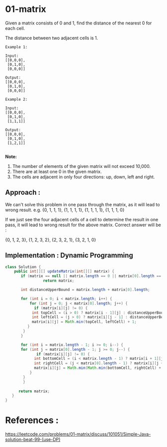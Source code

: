 # 01-matrix
Given a matrix consists of 0 and 1, find the distance of the nearest 0 for each cell.

The distance between two adjacent cells is 1.
```
Example 1:

Input:
[[0,0,0],
 [0,1,0],
 [0,0,0]]

Output:
[[0,0,0],
 [0,1,0],
 [0,0,0]]
 
Example 2:

Input:
[[0,0,0],
 [0,1,0],
 [1,1,1]]

Output:
[[0,0,0],
 [0,1,0],
 [1,2,1]]
 
```
**Note:**

1. The number of elements of the given matrix will not exceed 10,000.
2. There are at least one 0 in the given matrix.
3. The cells are adjacent in only four directions: up, down, left and right.

## Approach :
We can't solve this problem in one pass through the matrix, as it will lead to wrong result.
e.g. 
{0, 1, 1, 1},
{1, 1, 1, 1},
{1, 1, 1, 1},
{1, 1, 1, 0}

If we just see the four adjacent cells of a cell to determine the result in one pass, it will lead to wrong result for the above matrix. Correct answer will be :

{0, 1, 2, 3},
{1, 2, 3, 2},
{2, 3, 2, 1},
{3, 2, 1, 0}

## Implementation : Dynamic Programming

```java
class Solution {
    public int[][] updateMatrix(int[][] matrix) {
       if (matrix == null || matrix.length == 0 || matrix[0].length == 0)
			     return matrix;

       int distanceUpperBound = matrix.length + matrix[0].length;

       for (int i = 0; i < matrix.length; i++) {
           for (int j = 0; j < matrix[0].length; j++) {
	         if (matrix[i][j] != 0) {
			int topCell = (i > 0) ? matrix[i - 1][j] : distanceUpperBound;
			int leftCell = (j > 0) ? matrix[i][j - 1] : distanceUpperBound;
			matrix[i][j] = Math.min(topCell, leftCell) + 1;
		  }
	    }
       }

       for (int i = matrix.length - 1; i >= 0; i--) {
	   for (int j = matrix[0].length - 1; j >= 0; j--) {
	          if (matrix[i][j] != 0) {
			 int bottomCell = (i < matrix.length - 1) ? matrix[i + 1][j] : distanceUpperBound;
			 int rightCell = (j < matrix[0].length - 1) ? matrix[i][j + 1] : distanceUpperBound;
			 matrix[i][j] = Math.min(Math.min(bottomCell, rightCell) + 1, matrix[i][j]);
		   }
	    }
        }
      
      return matrix;
   }
}
```


# References :
https://leetcode.com/problems/01-matrix/discuss/101051/Simple-Java-solution-beat-99-(use-DP)
